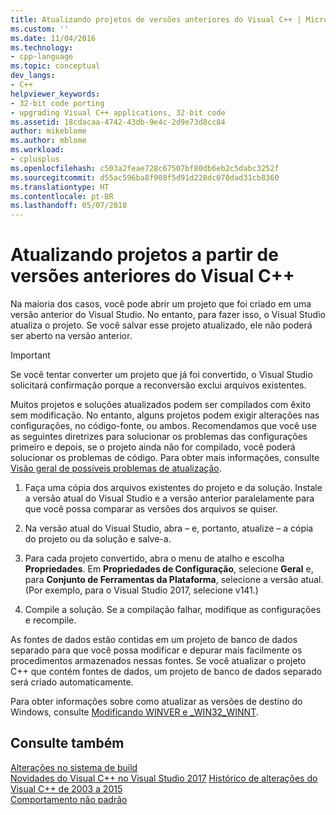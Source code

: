 ```yaml
---
title: Atualizando projetos de versões anteriores do Visual C++ | Microsoft Docs
ms.custom: ''
ms.date: 11/04/2016
ms.technology:
- cpp-language
ms.topic: conceptual
dev_langs:
- C++
helpviewer_keywords:
- 32-bit code porting
- upgrading Visual C++ applications, 32-bit code
ms.assetid: 18cdacaa-4742-43db-9e4c-2d9e73d8cc84
author: mikeblome
ms.author: mblome
ms.workload:
- cplusplus
ms.openlocfilehash: c503a2feae728c67507bf80db6eb2c5dabc3252f
ms.sourcegitcommit: d55ac596ba8f908f5d91d228dc070dad31cb8360
ms.translationtype: HT
ms.contentlocale: pt-BR
ms.lasthandoff: 05/07/2018
---
```

# <a name="upgrading-projects-from-earlier-versions-of-visual-c"></a>Atualizando projetos a partir de versões anteriores do Visual C++
Na maioria dos casos, você pode abrir um projeto que foi criado em uma versão anterior do Visual Studio. No entanto, para fazer isso, o Visual Studio atualiza o projeto. Se você salvar esse projeto atualizado, ele não poderá ser aberto na versão anterior.  
  
> [!IMPORTANT]
>  Se você tentar converter um projeto que já foi convertido, o Visual Studio solicitará confirmação porque a reconversão exclui arquivos existentes.  
  
 Muitos projetos e soluções atualizados podem ser compilados com êxito sem modificação. No entanto, alguns projetos podem exigir alterações nas configurações, no código-fonte, ou ambos. Recomendamos que você use as seguintes diretrizes para solucionar os problemas das configurações primeiro e depois, se o projeto ainda não for compilado, você poderá solucionar os problemas de código. Para obter mais informações, consulte [Visão geral de possíveis problemas de atualização](../porting/overview-of-potential-upgrade-issues-visual-cpp.md).  
  
1.  Faça uma cópia dos arquivos existentes do projeto e da solução. Instale a versão atual do Visual Studio e a versão anterior paralelamente para que você possa comparar as versões dos arquivos se quiser.  
  
2.  Na versão atual do Visual Studio, abra – e, portanto, atualize – a cópia do projeto ou da solução e salve-a.  
  
3.  Para cada projeto convertido, abra o menu de atalho e escolha **Propriedades**. Em **Propriedades de Configuração**, selecione **Geral** e, para **Conjunto de Ferramentas da Plataforma**, selecione a versão atual. (Por exemplo, para o Visual Studio 2017, selecione v141.)  
  
4.  Compile a solução. Se a compilação falhar, modifique as configurações e recompile.  
  
 As fontes de dados estão contidas em um projeto de banco de dados separado para que você possa modificar e depurar mais facilmente os procedimentos armazenados nessas fontes. Se você atualizar o projeto C++ que contém fontes de dados, um projeto de banco de dados separado será criado automaticamente.  
  
 Para obter informações sobre como atualizar as versões de destino do Windows, consulte [Modificando WINVER e _WIN32_WINNT](../porting/modifying-winver-and-win32-winnt.md).  
  
## <a name="see-also"></a>Consulte também  
 [Alterações no sistema de build](../build/build-system-changes.md)  
 [Novidades do Visual C++ no Visual Studio 2017](../what-s-new-for-visual-cpp-in-visual-studio.md) [Histórico de alterações do Visual C++ de 2003 a 2015](../porting/visual-cpp-change-history-2003-2015.md)   
 [Comportamento não padrão](../cpp/nonstandard-behavior.md)